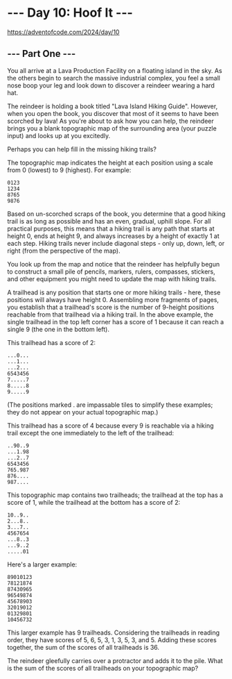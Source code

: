 # --- Day 10: Hoof It ---

https://adventofcode.com/2024/day/10

## --- Part One ---

You all arrive at a Lava Production Facility on a floating island in the sky.
As the others begin to search the massive industrial complex, you feel a small
nose boop your leg and look down to discover a reindeer wearing a hard hat.

The reindeer is holding a book titled "Lava Island Hiking Guide". However, when
you open the book, you discover that most of it seems to have been scorched by
lava! As you're about to ask how you can help, the reindeer brings you a blank
topographic map of the surrounding area (your puzzle input) and looks up at you
excitedly.

Perhaps you can help fill in the missing hiking trails?

The topographic map indicates the height at each position using a scale from 0 (lowest) to 9 (highest). For example:

```text
0123
1234
8765
9876
```

Based on un-scorched scraps of the book, you determine that a good hiking trail
is as long as possible and has an even, gradual, uphill slope. For all
practical purposes, this means that a hiking trail is any path that starts at
height 0, ends at height 9, and always increases by a height of exactly 1 at
each step. Hiking trails never include diagonal steps - only up, down, left, or
right (from the perspective of the map).

You look up from the map and notice that the reindeer has helpfully begun to
construct a small pile of pencils, markers, rulers, compasses, stickers, and
other equipment you might need to update the map with hiking trails.

A trailhead is any position that starts one or more hiking trails - here, these
positions will always have height 0. Assembling more fragments of pages, you
establish that a trailhead's score is the number of 9-height positions
reachable from that trailhead via a hiking trail. In the above example, the
single trailhead in the top left corner has a score of 1 because it can reach a
single 9 (the one in the bottom left).

This trailhead has a score of 2:

```text
...0...
...1...
...2...
6543456
7.....7
8.....8
9.....9
```

(The positions marked . are impassable tiles to simplify these examples; they
do not appear on your actual topographic map.)

This trailhead has a score of 4 because every 9 is reachable via a hiking trail
except the one immediately to the left of the trailhead:

```text
..90..9
...1.98
...2..7
6543456
765.987
876....
987....
```

This topographic map contains two trailheads; the trailhead at the top has a
score of 1, while the trailhead at the bottom has a score of 2:

```text
10..9..
2...8..
3...7..
4567654
...8..3
...9..2
.....01
```

Here's a larger example:

```text
89010123
78121874
87430965
96549874
45678903
32019012
01329801
10456732
```

This larger example has 9 trailheads. Considering the trailheads in reading
order, they have scores of 5, 6, 5, 3, 1, 3, 5, 3, and 5. Adding these scores
together, the sum of the scores of all trailheads is 36.

The reindeer gleefully carries over a protractor and adds it to the pile. What
is the sum of the scores of all trailheads on your topographic map?
